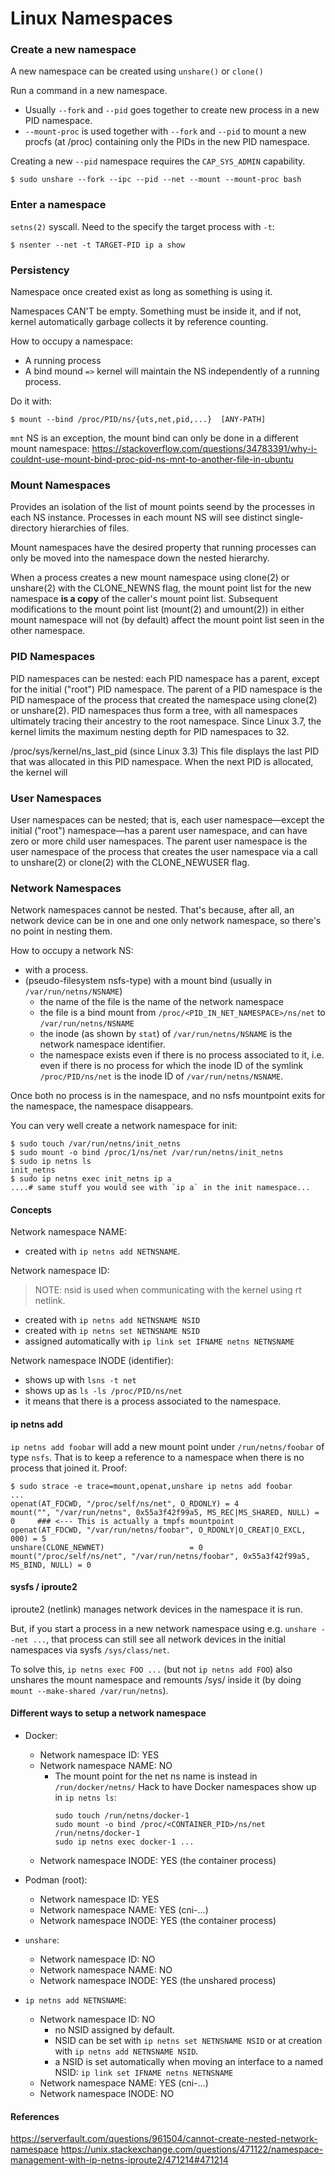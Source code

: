 # Linux Namespaces

### Create a new namespace
A new namespace can be created using `unshare()` or `clone()`

Run a command in a new namespace.

- Usually `--fork` and `--pid` goes together to create new process in a new PID
  namespace.
- `--mount-proc` is used together with `--fork` and `--pid` to mount a new procfs
  (at /proc) containing only the PIDs in the new PID namespace.

Creating a  new `--pid` namespace requires the `CAP_SYS_ADMIN` capability.

```
$ sudo unshare --fork --ipc --pid --net --mount --mount-proc bash
```

### Enter a namespace
`setns(2)` syscall.
Need to the specify the target process with `-t`:
```
$ nsenter --net -t TARGET-PID ip a show
```

### Persistency
Namespace once created exist as long as something is using it.

Namespaces CAN'T be empty. Something must be inside it, and if not,
kernel automatically garbage collects it by reference counting.

How to occupy a namespace:
- A running process
- A bind mound `=>` kernel will maintain the NS independently of a running process.

Do it with:
```
$ mount --bind /proc/PID/ns/{uts,net,pid,...}  [ANY-PATH]
```
`mnt` NS is an exception, the mount bind can only be done in a different mount namespace:
https://stackoverflow.com/questions/34783391/why-i-couldnt-use-mount-bind-proc-pid-ns-mnt-to-another-file-in-ubuntu

### Mount Namespaces
Provides an isolation of the list of mount points seend by the processes in each
NS instance. Processes in each mount NS will see distinct single-directory
hierarchies of files.

Mount namespaces have the desired property that running processes can only be moved
into the namespace down the nested hierarchy.

When a process creates a new mount namespace using clone(2) or unshare(2) with
the CLONE_NEWNS flag, the mount point list for the new namespace **is a copy** of
the caller's mount point list.  Subsequent modifications to the mount point list
(mount(2) and umount(2)) in either mount  namespace  will  not  (by default)
affect the mount point list seen in the other namespace.

### PID Namespaces
PID namespaces can be nested: each PID namespace has a parent, except
for the initial ("root") PID namespace.  The parent of a PID
namespace is the PID namespace of the process that created the
namespace using clone(2) or unshare(2).  PID namespaces thus form a
tree, with all namespaces ultimately tracing their ancestry to the
root namespace.  Since Linux 3.7, the kernel limits the maximum
nesting depth for PID namespaces to 32.

/proc/sys/kernel/ns_last_pid (since Linux 3.3)
This file displays the last PID that was allocated in this PID
namespace.  When the next PID is allocated, the kernel will

### User Namespaces
User namespaces can be nested; that is, each user namespace—except
the initial ("root") namespace—has a parent user namespace, and can
have zero or more child user namespaces.  The parent user namespace
is the user namespace of the process that creates the user namespace
via a call to unshare(2) or clone(2) with the CLONE_NEWUSER flag.

### Network Namespaces
Network namespaces cannot be nested. That's because, after all, an network device
can be in one and one only network namespace, so there's no point in nesting them.

How to occupy a network NS:
- with a process.
- (pseudo-filesystem nsfs-type) with a mount bind (usually in `/var/run/netns/NSNAME`)
  * the name of the file is the name of the network namespace
  * the file is a bind mount from `/proc/<PID_IN_NET_NAMESPACE>/ns/net` to `/var/run/netns/NSNAME`
  * the inode (as shown by `stat`) of `/var/run/netns/NSNAME` is the network namespace identifier.
  * the namespace exists even if there is no process associated to it, i.e. even if
  there is no process for which the inode ID of the symlink `/proc/PID/ns/net` is
  the inode ID of `/var/run/netns/NSNAME`.

Once both no process is in the namespace, and no nsfs mountpoint exits for the
namespace, the namespace disappears.

You can very well create a network namespace for init:
```
$ sudo touch /var/run/netns/init_netns
$ sudo mount -o bind /proc/1/ns/net /var/run/netns/init_netns
$ sudo ip netns ls
init_netns
$ sudo ip netns exec init_netns ip a
....# same stuff you would see with `ip a` in the init namespace...
```
#### Concepts
Network namespace NAME:
- created with `ip netns add NETNSNAME`.

Network namespace ID:
> NOTE: nsid is used when communicating with the kernel using rt netlink.
- created with `ip netns add NETNSNAME NSID`
- created with `ip netns set NETNSNAME NSID`
- assigned automatically with `ip link set IFNAME netns NETNSNAME`

Network namespace INODE (identifier):
  * shows up with `lsns -t net`
  * shows up as `ls -ls /proc/PID/ns/net`
  * it means that there is a process associated to the namespace.

#### ip netns add
`ip netns add foobar` will add a new mount point under `/run/netns/foobar` of type
`nsfs`. That is to keep a reference to a namespace when there is no process that
joined it. Proof:
```
$ sudo strace -e trace=mount,openat,unshare ip netns add foobar
...
openat(AT_FDCWD, "/proc/self/ns/net", O_RDONLY) = 4
mount("", "/var/run/netns", 0x55a3f42f99a5, MS_REC|MS_SHARED, NULL) = 0     ### <--- This is actually a tmpfs mountpoint
openat(AT_FDCWD, "/var/run/netns/foobar", O_RDONLY|O_CREAT|O_EXCL, 000) = 5
unshare(CLONE_NEWNET)                   = 0
mount("/proc/self/ns/net", "/var/run/netns/foobar", 0x55a3f42f99a5, MS_BIND, NULL) = 0
```

#### sysfs / iproute2
iproute2 (netlink) manages network devices in the namespace it is run.

But, if you start a process in a new network namespace using e.g. `unshare --net ...`,
that process can still see all network devices in the initial namespaces via
sysfs `/sys/class/net`.

To solve this, `ip netns exec FOO ...` (but not `ip netns add FOO`) also unshares
the mount namespace and remounts /sys/ inside it (by doing `mount --make-shared /var/run/netns`).

#### Different ways to setup a network namespace
- Docker:
  * Network namespace ID: YES
  * Network namespace NAME: NO
    - The mount point for the net ns name is instead in `/run/docker/netns/`
      Hack to have Docker namespaces show up in `ip netns ls`:
      ```
      sudo touch /run/netns/docker-1
      sudo mount -o bind /proc/<CONTAINER_PID>/ns/net /run/netns/docker-1
      sudo ip netns exec docker-1 ...
      ```
  * Network namespace INODE: YES (the container process)

- Podman (root):
  * Network namespace ID: YES
  * Network namespace NAME: YES (cni-...)
  * Network namespace INODE: YES (the container process)

- `unshare`:
  * Network namespace ID: NO
  * Network namespace NAME: NO
  * Network namespace INODE: YES (the unshared process)

- `ip netns add NETNSNAME`:
  * Network namespace ID: NO
    - no NSID assigned by default.
    - NSID can be set with `ip netns set NETNSNAME NSID` or at creation with
      `ip netns add NETNSNAME NSID`.
    - a NSID is set automatically when moving an interface to a named NSID:
     `ip link set IFNAME netns NETNSNAME`
  * Network namespace NAME: YES (cni-...)
  * Network namespace INODE: NO

#### References
https://serverfault.com/questions/961504/cannot-create-nested-network-namespace
https://unix.stackexchange.com/questions/471122/namespace-management-with-ip-netns-iproute2/471214#471214
